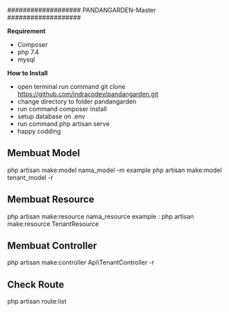 ###################
PANDANGARDEN-Master
###################

**Requirement**
- Composer
- php 7.4
- mysql
  
**How to Install**
- open terminal run command git clone https://github.com/indracodev/pandangarden.git
- change directory to folder pandangarden
- run command composer install
- setup database on .env
- run command php artisan serve
- happy codding

## Membuat Model

php artisan make:model nama_model -m
example
php artisan make:model tenant_model -r 

## Membuat Resource

php artisan make:resource nama_resource
example :
php artisan make:resource TenantResource

## Membuat Controller
php artisan make:controller Api\TenantController -r 

## Check Route
php artisan route:list


